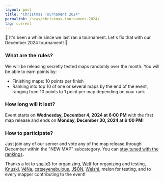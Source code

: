 ```yaml
---
layout: post
title: "Christmas Tournament 2024"
permalink: /news/christmas-tournament-2024/
tag: current
---
```


👋  It's been a while since we last ran a tournament. Let's fix that with our December 2024 tournament! 🎅

### What are the rules?
We will be releasing secretly tested maps randomly over the month.
You will be able to earn points by:

- Finishing maps: 10 points per finish
- Ranking into top 10 of one or several maps by the end of the event, ranging from 10 points to 1 point per map depending on your rank

### How long will it last?
Event starts on **Wednesday, December 4, 2024 at 6:00 PM** with the first map release and ends on **Monday, December 30, 2024 at 6:00 PM**!

### How to participate?
Just join any of our server and vote any of the map release through December within the "NEW MAP" subcategory. You can [stay tuned with the rankings](https://ddnet.org/tournaments/christmas2024/).


Thanks a lot to [snailx3](https://ddnet.org/mappers/snailx3/) for organizing, [Welf](https://ddnet.org/mappers/Welf/) for organizing and testing, [Knuski](https://ddnet.org/mappers/Knuski/), [VéNa](https://ddnet.org/mappers/V-233-Na/), [catseyenebulous](https://ddnet.org/mappers/catseyenebulous/), [J$ON](https://ddnet.org/mappers/J-36-ON/), [Welshi](https://ddnet.org/mappers/Welshi/), melon for testing, and to every mapper contributing to the event!

